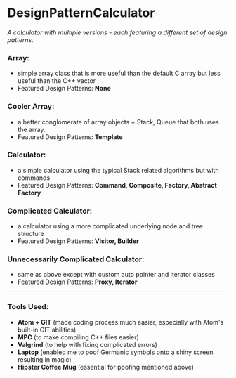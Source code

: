 # DesignPatternCalculator
_A calculator with multiple versions - each featuring a different set of design patterns._

### Array:
 - simple array class that is more useful than the default C array but less useful than the C++ vector
 - Featured Design Patterns: **None**
 
### Cooler Array:
 - a better conglomerate of array objects + Stack, Queue that both uses the array.
 - Featured Design Patterns: **Template**
 
### Calculator:
 - a simple calculator using the typical Stack related algorithms but with commands
 - Featured Design Patterns: **Command, Composite, Factory, Abstract Factory**
 
### Complicated Calculator:
 - a calculator using a more complicated underlying node and tree structure
 - Featured Design Patterns: **Visitor, Builder**
 
### Unnecessarily Complicated Calculator:
 - same as above except with custom auto pointer and iterator classes
 - Featured Design Patterns: **Proxy, Iterator**

---

### Tools Used:
 - **Atom + GIT** (made coding process much easier, especially with Atom's built-in GIT abilities)
 - **MPC** (to make compiling C++ files easier)
 - **Valgrind** (to help with fixing complicated errors)
 - **Laptop** (enabled me to poof Germanic symbols onto a shiny screen resulting in magic)
 - **Hipster Coffee Mug** (essential for poofing mentioned above)

